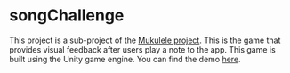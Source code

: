 # songChallenge

This project is a sub-project of the [Mukulele project](https://github.com/CWJWANJING/Mukulele/blob/master/README.md). This is the game that provides visual feedback after users play a note to the app. This game is built using the Unity game engine. You can find the demo [here](https://youtu.be/APM2M3K48fY).
